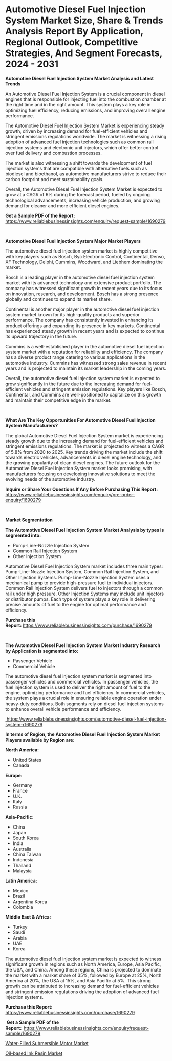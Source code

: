 <p><h1>Automotive Diesel Fuel Injection System Market Size, Share & Trends Analysis Report By Application, Regional Outlook, Competitive Strategies, And Segment Forecasts, 2024 - 2031</h1></p><p><strong>Automotive Diesel Fuel Injection System Market Analysis and Latest Trends</strong></p>
<p><p>An Automotive Diesel Fuel Injection System is a crucial component in diesel engines that is responsible for injecting fuel into the combustion chamber at the right time and in the right amount. This system plays a key role in optimizing fuel efficiency, reducing emissions, and improving overall engine performance.</p><p>The Automotive Diesel Fuel Injection System Market is experiencing steady growth, driven by increasing demand for fuel-efficient vehicles and stringent emissions regulations worldwide. The market is witnessing a rising adoption of advanced fuel injection technologies such as common rail injection systems and electronic unit injectors, which offer better control over fuel delivery and combustion processes.</p><p>The market is also witnessing a shift towards the development of fuel injection systems that are compatible with alternative fuels such as biodiesel and bioethanol, as automotive manufacturers strive to reduce their carbon footprint and meet sustainability goals.</p><p>Overall, the Automotive Diesel Fuel Injection System Market is expected to grow at a CAGR of 6% during the forecast period, fueled by ongoing technological advancements, increasing vehicle production, and growing demand for cleaner and more efficient diesel engines.</p></p>
<p><strong>Get a Sample PDF of the Report:&nbsp;</strong> <a href="https://www.reliablebusinessinsights.com/enquiry/request-sample/1690279">https://www.reliablebusinessinsights.com/enquiry/request-sample/1690279</a></p>
<p>&nbsp;</p>
<p><strong>Automotive Diesel Fuel Injection System Major Market Players</strong></p>
<p><p>The automotive diesel fuel injection system market is highly competitive with key players such as Bosch, Byc Electronic Control, Continental, Denso, XF Technology, Delphi, Cummins, Woodward, and Liebherr dominating the market. </p><p>Bosch is a leading player in the automotive diesel fuel injection system market with its advanced technology and extensive product portfolio. The company has witnessed significant growth in recent years due to its focus on innovation, research, and development. Bosch has a strong presence globally and continues to expand its market share.</p><p>Continental is another major player in the automotive diesel fuel injection system market known for its high-quality products and superior performance. The company has consistently invested in enhancing its product offerings and expanding its presence in key markets. Continental has experienced steady growth in recent years and is expected to continue its upward trajectory in the future.</p><p>Cummins is a well-established player in the automotive diesel fuel injection system market with a reputation for reliability and efficiency. The company has a diverse product range catering to various applications in the automotive industry. Cummins has witnessed strong sales revenue in recent years and is projected to maintain its market leadership in the coming years.</p><p>Overall, the automotive diesel fuel injection system market is expected to grow significantly in the future due to the increasing demand for fuel-efficient vehicles and stringent emission regulations. Key players like Bosch, Continental, and Cummins are well-positioned to capitalize on this growth and maintain their competitive edge in the market.</p></p>
<p>&nbsp;</p>
<p><strong>What Are The Key Opportunities For Automotive Diesel Fuel Injection System Manufacturers?</strong></p>
<p><p>The global Automotive Diesel Fuel Injection System market is experiencing steady growth due to the increasing demand for fuel-efficient vehicles and stringent emissions regulations. The market is projected to witness a CAGR of 5.8% from 2020 to 2025. Key trends driving the market include the shift towards electric vehicles, advancements in diesel engine technology, and the growing popularity of clean diesel engines. The future outlook for the Automotive Diesel Fuel Injection System market looks promising, with manufacturers focusing on developing innovative solutions to meet the evolving needs of the automotive industry.</p></p>
<p><strong>Inquire or Share Your Questions If Any Before Purchasing This Report:</strong> <a href="https://www.reliablebusinessinsights.com/enquiry/pre-order-enquiry/1690279">https://www.reliablebusinessinsights.com/enquiry/pre-order-enquiry/1690279</a></p>
<p>&nbsp;</p>
<p><strong>Market Segmentation</strong></p>
<p><strong>The Automotive Diesel Fuel Injection System Market Analysis by types is segmented into:</strong></p>
<p><ul><li>Pump-Line-Nozzle Injection System</li><li>Common Rail Injection System</li><li>Other Injection System</li></ul></p>
<p><p>Automotive Diesel Fuel Injection System market includes three main types: Pump-Line-Nozzle Injection System, Common Rail Injection System, and Other Injection Systems. Pump-Line-Nozzle Injection System uses a mechanical pump to provide high-pressure fuel to individual injectors. Common Rail Injection System delivers fuel to injectors through a common rail under high pressure. Other Injection Systems may include unit injectors or distributor pumps. Each type of system plays a key role in delivering precise amounts of fuel to the engine for optimal performance and efficiency.</p></p>
<p><strong>Purchase this Report:&nbsp;</strong><a href="https://www.reliablebusinessinsights.com/purchase/1690279">https://www.reliablebusinessinsights.com/purchase/1690279</a></p>
<p>&nbsp;</p>
<p><strong>The Automotive Diesel Fuel Injection System Market Industry Research by Application is segmented into:</strong></p>
<p><ul><li>Passenger Vehicle</li><li>Commercial Vehicle</li></ul></p>
<p><p>The automotive diesel fuel injection system market is segmented into passenger vehicles and commercial vehicles. In passenger vehicles, the fuel injection system is used to deliver the right amount of fuel to the engine, optimizing performance and fuel efficiency. In commercial vehicles, the system plays a crucial role in ensuring reliable engine operation under heavy-duty conditions. Both segments rely on diesel fuel injection systems to enhance overall vehicle performance and efficiency.</p></p>
<p><a href="https://www.reliablebusinessinsights.com/automotive-diesel-fuel-injection-system-r1690279">&nbsp;https://www.reliablebusinessinsights.com/automotive-diesel-fuel-injection-system-r1690279</a></p>
<p><strong>In terms of Region, the Automotive Diesel Fuel Injection System Market Players available by Region are:</strong></p>
<p>
    <p> <strong> North America: </strong>
        <ul>
            <li>United States</li>
            <li>Canada</li>
        </ul>
        </p> 
    <p> <strong> Europe: </strong>
        <ul>
            <li>Germany</li>
            <li>France</li>
            <li>U.K.</li>
            <li>Italy</li>
            <li>Russia</li>
        </ul>
        </p> 
    <p> <strong> Asia-Pacific: </strong>
        <ul>
            <li>China</li>
            <li>Japan</li>
            <li>South Korea</li>
            <li>India</li>
            <li>Australia</li>
            <li>China Taiwan</li>
            <li>Indonesia</li>
            <li>Thailand</li>
            <li>Malaysia</li>
        </ul>
        </p> 
    <p> <strong> Latin America: </strong>
        <ul>
            <li>Mexico</li>
            <li>Brazil</li>
            <li>Argentina Korea</li>
            <li>Colombia</li>
        </ul>
        </p> 
    <p> <strong> Middle East & Africa: </strong>
        <ul>
            <li>Turkey</li>
            <li>Saudi</li>
            <li>Arabia</li>
            <li>UAE</li>
            <li>Korea</li>
        </ul>
    </p>
    </p>
<p><p>The automotive diesel fuel injection system market is expected to witness significant growth in regions such as North America, Europe, Asia Pacific, the USA, and China. Among these regions, China is projected to dominate the market with a market share of 35%, followed by Europe at 25%, North America at 20%, the USA at 15%, and Asia Pacific at 5%. This strong growth can be attributed to increasing demand for fuel-efficient vehicles and stringent emission regulations driving the adoption of advanced fuel injection systems.</p></p>
<p><strong>Purchase this Report: </strong><a href="https://www.reliablebusinessinsights.com/purchase/1690279">https://www.reliablebusinessinsights.com/purchase/1690279</a></p>
<p>&nbsp;<strong>Get a Sample PDF of the Report:&nbsp;&nbsp;</strong><a href="https://www.reliablebusinessinsights.com/enquiry/request-sample/1690279">https://www.reliablebusinessinsights.com/enquiry/request-sample/1690279</a></p>
<p><strong></strong></p>
<p><p><a href="https://www.linkedin.com/pulse/water-filled-submersible-motor-market-key-successful-business-4t0te">Water-Filled Submersible Motor Market</a></p><p><a href="https://www.linkedin.com/pulse/oil-based-ink-resin-market-trends-forecast-competitive-analysis-aohze">Oil-based Ink Resin Market</a></p></p>